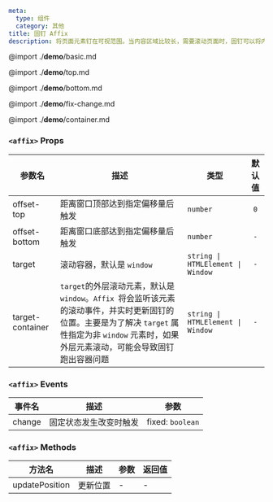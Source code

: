 ```yaml
meta:
  type: 组件
  category: 其他
title: 固钉 Affix
description: 将页面元素钉在可视范围。当内容区域比较长，需要滚动页面时，固钉可以将内容固定在屏幕上。常用于侧边菜单和按钮组合。
```

@import ./__demo__/basic.md

@import ./__demo__/top.md

@import ./__demo__/bottom.md

@import ./__demo__/fix-change.md

@import ./__demo__/container.md


### `<affix>` Props

|参数名|描述|类型|默认值|
|---|---|---|:---:|
|offset-top|距离窗口顶部达到指定偏移量后触发|`number`|`0`|
|offset-bottom|距离窗口底部达到指定偏移量后触发|`number`|`-`|
|target|滚动容器，默认是 `window`|`string \| HTMLElement \| Window`|`-`|
|target-container|`target`的外层滚动元素，默认是 `window`。`Affix `将会监听该元素的滚动事件，并实时更新固钉的位置。主要是为了解决 `target` 属性指定为非 `window` 元素时，如果外层元素滚动，可能会导致固钉跑出容器问题|`string \| HTMLElement \| Window`|`-`|
### `<affix>` Events

|事件名|描述|参数|
|---|---|---|
|change|固定状态发生改变时触发|fixed: `boolean`|
### `<affix>` Methods

|方法名|描述|参数|返回值|
|---|---|---|---|
|updatePosition|更新位置|-|-|


